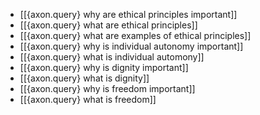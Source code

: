 - [[{axon.query} why are ethical principles important]]
- [[{axon.query} what are ethical principles]]
- [[{axon.query} what are examples of ethical principles]]
- [[{axon.query} why is individual autonomy important]]
- [[{axon.query} what is individual automony]]
- [[{axon.query} why is dignity important]]
- [[{axon.query} what is dignity]]
- [[{axon.query} why is freedom important]]
- [[{axon.query} what is freedom]]

